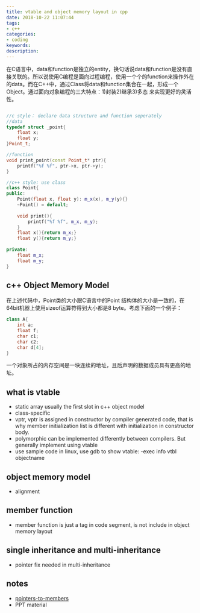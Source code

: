 ```yaml
---
title: vtable and object memory layout in cpp
date: 2018-10-22 11:07:44
tags:
- c++
categories:
- coding
keywords:
description:
---
```






在C语言中，data和function是独立的entity，换句话说data和function是没有直接关联的。所以说使用C编程是面向过程编程，使用一个个的function来操作外在的data。而在C++中，通过Class将data和function集合在一起，形成一个Object。通过面向对象编程的三大特点：1)封装2)继承3)多态 来实现更好的灵活性。

<!--more-->

```cpp

//c style： declare data structure and function seperately
//data
typedef struct _point{
    float x;
    float y;
}Point_t;

//function
void print_point(const Point_t* ptr){
    printf("%f %f", ptr->x, ptr->y);
}

//c++ style: use class
class Point{
public:
    Point(float x, float y): m_x(x), m_y(y){}
    ~Point() = default;
   
    void print(){
        printf("%f %f", m_x, m_y);
    }
    float x(){return m_x;}
    float y(){return m_y;}
    
private:
    float m_x;
    float m_y;
}
```

## c++ Object Memory Model

在上述代码中，Point类的大小跟C语言中的Point 结构体的大小是一致的，在64bit机器上使用sizeof运算符得到大小都是8 byte。考虑下面的一个例子：

```cpp
class A{
    int a;
    float f;
    char c1;
    char c2;
    char d[4];
}
```

一个对象所占的内存空间是一块连续的地址，且后声明的数据成员具有更高的地址。



## what is vtable

- static array usually the first slot in c++ object model
- class-specific
- vptr, vptr is assigned in constructor by compiler generated code, that is why member initialization list is different with initialization in constructor body.
- polymorphic can be implemented differently between compilers. But generally implement using vtable
- use sample code in linux, use gdb to show vtable: -exec info vtbl objectname

## object memory model

- alignment

## member function

- member function is just a tag in code segment, is not include in object memory layout

## single inheritance and multi-inheritance

- pointer fix needed in multi-inheritance





## notes

- [pointers-to-members](https://isocpp.org/wiki/faq/pointers-to-members)
- PPT material

